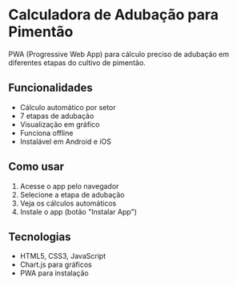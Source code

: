 # Calculadora de Adubação para Pimentão

PWA (Progressive Web App) para cálculo preciso de adubação em diferentes etapas do cultivo de pimentão.

## Funcionalidades

- Cálculo automático por setor
- 7 etapas de adubação
- Visualização em gráfico
- Funciona offline
- Instalável em Android e iOS

## Como usar

1. Acesse o app pelo navegador
2. Selecione a etapa de adubação
3. Veja os cálculos automáticos
4. Instale o app (botão "Instalar App")

## Tecnologias

- HTML5, CSS3, JavaScript
- Chart.js para gráficos
- PWA para instalação

